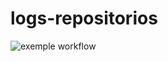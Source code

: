 # logs-repositorios

![exemple workflow](https://github.com/diegoflgoliveira/logs-repositorios/actions/workflows/main.yml/badge.svg?branch=main&event=push)